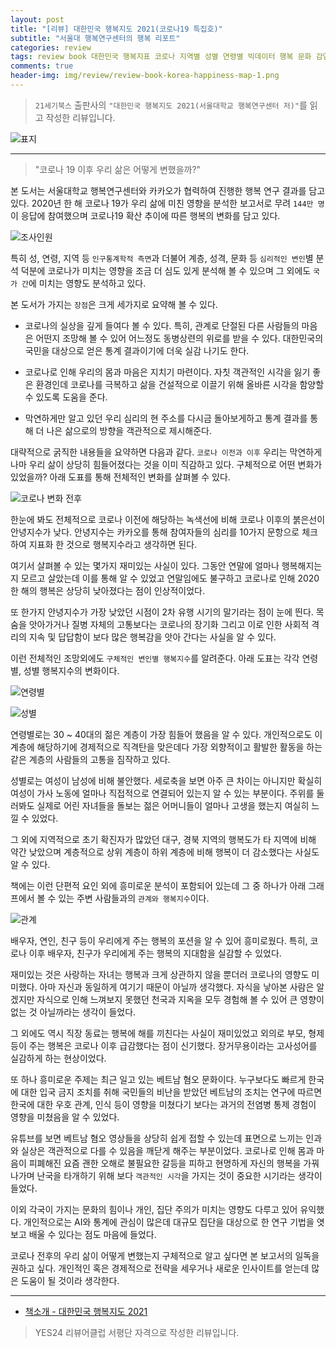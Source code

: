 ```yaml
---  
layout: post  
title: "[리뷰] 대한민국 행복지도 2021(코로나19 특집호)"  
subtitle: "서울대 행복연구센터의 행복 리포트"  
categories: review  
tags: review book 대한민국 행복지표 코로나 지역별 성별 연령별 빅데이터 행복 문화 감염병 상호작용 심리학 궤적 추이      
comments: true  
header-img: img/review/review-book-korea-happiness-map-1.png
---  
```

  
> `21세기북스` 출판사의 `"대한민국 행복지도 2021(서울대학교 행복연구센터 저)"`를 읽고 작성한 리뷰입니다.  

![표지](https://theorydb.github.io/assets/img/review/review-book-korea-happiness-map-1.png)  

---

> "코로나 19 이후 우리 삶은 어떻게 변했을까?"

본 도서는 서울대학교 행복연구센터와 카카오가 협력하여 진행한 행복 연구 결과를 담고 있다. 2020년 한 해 코로나 19가 우리 삶에 미친 영향을 분석한 보고서로 무려 `144만 명`이 응답에 참여했으며 코로나19 확산 추이에 따른 행복의 변화를 담고 있다. 

![조사인원](https://theorydb.github.io/assets/img/review/review-book-korea-happiness-map-2.png) 

특히 성, 연령, 지역 등 `인구통계학적 측면`과 더불어 계층, 성격, 문화 등 `심리적인 변인`별 분석 덕분에 코로나가 미치는 영향을 조금 더 심도 있게 분석해 볼 수 있으며 그 외에도 `국가 간`에 미치는 영향도 분석하고 있다.

본 도서가 가지는 `장점`은 크게 세가지로 요약해 볼 수 있다.

* 코로나의 실상을 깊게 들여다 볼 수 있다. 특히, 관계로 단절된 다른 사람들의 마음은 어떤지 조망해 볼 수 있어 어느정도 동병상련의 위로를 받을 수 있다. 대한민국의 국민을 대상으로 얻은 통계 결과이기에 더욱 실감 나기도 한다.

* 코로나로 인해 우리의 몸과 마음은 지치기 마련이다. 자칫 객관적인 시각을 잃기 좋은 환경인데 코로나를 극복하고 삶을 건설적으로 이끌기 위해 올바른 시각을 함양할 수 있도록 도움을 준다.

* 막연하게만 알고 있던 우리 심리의 현 주소를 다시금 돌아보게하고 통계 결과를 통해 더 나은 삶으로의 방향을 객관적으로 제시해준다.

대략적으로 굵직한 내용들을 요약하면 다음과 같다. `코로나 이전과 이후` 우리는 막연하게나마 우리 삶이 상당히 힘들어졌다는 것을 이미 직감하고 있다. 구체적으로 어떤 변화가 있었을까? 아래 도표를 통해 전체적인 변화를 살펴볼 수 있다.

![코로나 변화 전후](https://theorydb.github.io/assets/img/review/review-book-korea-happiness-map-6.png) 

한눈에 봐도 전체적으로 코로나 이전에 해당하는 녹색선에 비해 코로나 이후의 붉은선이 안녕지수가 낮다. 안녕지수는 카카오를 통해 참여자들의 심리를 10가지 문항으로 체크하여 지표화 한 것으로 행복지수라고 생각하면 된다.

여기서 살펴볼 수 있는 몇가지 재미있는 사실이 있다. 그동안 연말에 얼마나 행복해지는지 모르고 살았는데 이를 통해 알 수 있었고 연말임에도 불구하고 코로나로 인해 2020 한 해의 행복은 상당히 낮아졌다는 점이 인상적이었다.

또 한가지 안녕지수가 가장 낮았던 시점이 2차 유행 시기의 말기라는 점이 눈에 띈다. 목숨을 앗아가거나 질병 자체의 고통보다는 코로나의 장기화 그리고 이로 인한 사회적 격리의 지속 및 답답함이 보다 많은 행복감을 앗아 간다는 사실을 알 수 있다. 

이런 전체적인 조망외에도 `구체적인 변인별 행복지수`를 알려준다. 아래 도표는 각각 연령별, 성별 행복지수의 변화이다. 

![연령별](https://theorydb.github.io/assets/img/review/review-book-korea-happiness-map-4.png) 

![성별](https://theorydb.github.io/assets/img/review/review-book-korea-happiness-map-5.png) 

연령별로는 30 ~ 40대의 젊은 계층이 가장 힘들어 했음을 알 수 있다. 개인적으로도 이 계층에 해당하기에 경제적으로 직격탄을 맞은데다 가장 외향적이고 활발한 활동을 하는 같은 계층의 사람들의 고통을 짐작하고 있다. 

성별로는 여성이 남성에 비해 불안했다. 세로축을 보면 아주 큰 차이는 아니지만 확실히 여성이 가사 노동에 얼마나 직접적으로 연결되어 있는지 알 수 있는 부분이다. 주위를 둘러봐도 실제로 어린 자녀들을 돌보는 젊은 어머니들이 얼마나 고생을 했는지 여실히 느낄 수 있었다.

그 외에 지역적으로 초기 확진자가 많았던 대구, 경북 지역의 행복도가 타 지역에 비해 약간 낮았으며 계층적으로 상위 계층이 하위 계층에 비해 행복이 더 감소했다는 사실도 알 수 있다.

책에는 이런 단편적 요인 외에 흥미로운 분석이 포함되어 있는데 그 중 하나가 아래 그래프에서 볼 수 있는 주변 사람들과의 `관계와 행복지수`이다.

![관계](https://theorydb.github.io/assets/img/review/review-book-korea-happiness-map-3.png) 

배우자, 연인, 친구 등이 우리에게 주는 행복의 포션을 알 수 있어 흥미로웠다. 특히, 코로나 이후 배우자, 친구가 우리에게 주는 행복의 지대함을 실감할 수 있었다. 

재미있는 것은 사랑하는 자녀는 행복과 크게 상관하지 않을 뿐더러 코로나의 영향도 미미했다. 아마 자신과 동일하게 여기기 때문이 아닐까 생각했다. 자식을 낳아본 사람은 알겠지만 자식으로 인해 느껴보지 못했던 천국과 지옥을 모두 경험해 볼 수 있어 큰 영향이 없는 것 아닐까라는 생각이 들었다. 

그 외에도 역시 직장 동료는 행복에 해를 끼친다는 사실이 재미있었고 외의로 부모, 형제 등이 주는 행복은 코로나 이후 급감했다는 점이 신기했다. 장거무용이라는 고사성어를 실감하게 하는 현상이었다.

또 하나 흥미로운 주제는 최근 일고 있는 베트남 혐오 문화이다. 누구보다도 빠르게 한국에 대한 입국 금지 조치를 취해 국민들의 비난을 받았던 베트남의 조치는 연구에 따르면 한국에 대한 우호 관계, 인식 등이 영향을 미쳤다기 보다는 과거의 전염병 통제 경험이 영향을 미쳤음을 알 수 있었다. 

유튜브를 보면 베트남 혐오 영상들을 상당히 쉽게 접할 수 있는데 표면으로 느끼는 인과와 실상은 객관적으로 다를 수 있음을 깨닫게 해주는 부분이었다. 코로나로 인해 몸과 마음이 피폐해진 요즘 괜한 오해로 불필요한 갈등을 피하고 현명하게 자신의 행복을 가꿔나가며 난국을 타개하기 위해 보다 `객관적인 시각`을 가지는 것이 중요한 시기라는 생각이 들었다.

이외 각국이 가지는 문화의 힘이나 개인, 집단 주의가 미치는 영향도 다루고 있어 유익했다. 개인적으로는 AI와 통계에 관심이 많은데 대규모 집단을 대상으로 한 연구 기법을 엿보고 배울 수 있다는 점도 마음에 들었다. 

코로나 전후의 우리 삶이 어떻게 변했는지 구체적으로 알고 싶다면 본 보고서의 일독을 권하고 싶다. 개인적인 혹은 경제적으로 전략을 세우거나 새로운 인사이트를 얻는데 많은 도움이 될 것이라 생각한다.

---

* [책소개 - 대한민국 행복지도 2021](http://www.yes24.com/Product/Goods/100293922?OzSrank=1)

> YES24 리뷰어클럽 서평단 자격으로 작성한 리뷰입니다.